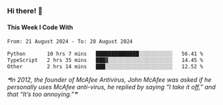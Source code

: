 ### Hi there! 👋

#### This Week I Code With
<!--START_SECTION:waka-->

```txt
From: 21 August 2024 - To: 28 August 2024

Python       10 hrs 7 mins   ██████████████░░░░░░░░░░░   56.41 %
TypeScript   2 hrs 35 mins   ███▓░░░░░░░░░░░░░░░░░░░░░   14.45 %
Other        2 hrs 14 mins   ███░░░░░░░░░░░░░░░░░░░░░░   12.52 %
```

<!--END_SECTION:waka-->

<!--STARTS_HERE_QUOTE_README-->
<i>❝In 2012, the founder of McAfee Antivirus, John McAfee was asked if he personally uses McAfee anti-virus, he replied by saying “I take it off,” and that “It’s too annoying.”❞</i>
<!--ENDS_HERE_QUOTE_README-->

